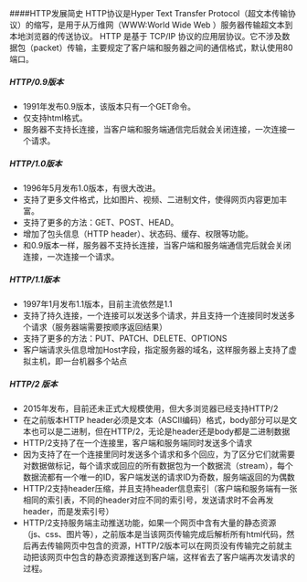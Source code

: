 ####HTTP发展简史
HTTP协议是Hyper Text Transfer Protocol（超文本传输协议）的缩写，是用于从万维网（WWW:World Wide Web ）服务器传输超文本到本地浏览器的传送协议。
HTTP 是基于 TCP/IP 协议的应用层协议。它不涉及数据包（packet）传输，主要规定了客户端和服务器之间的通信格式，默认使用80端口。

#####    HTTP/0.9版本
* 1991年发布0.9版本，该版本只有一个GET命令。
* 仅支持html格式。
* 服务器不支持长连接，当客户端和服务端通信完后就会关闭连接，一次连接一个请求。

#####    HTTP/1.0版本
* 1996年5月发布1.0版本，有很大改进。
* 支持了更多文件格式，比如图片、视频、二进制文件，使得网页内容更加丰富。
* 支持了更多的方法：GET、POST、HEAD。
* 增加了包头信息（HTTP header）、状态码、缓存、权限等功能。
* 和0.9版本一样，服务器不支持长连接，当客户端和服务端通信完后就会关闭连接，一次连接一个请求。

#####    HTTP/1.1版本
* 1997年1月发布1.1版本，目前主流依然是1.1
* 支持了持久连接，一个连接可以发送多个请求，并且支持一个连接同时发送多个请求（服务器端需要按顺序返回结果）
* 支持了更多的方法：PUT、PATCH、DELETE、OPTIONS
* 客户端请求头信息增加Host字段，指定服务器的域名，这样服务器上支持了虚拟主机，即一台机器多个站点

#####    HTTP/2 版本
* 2015年发布，目前还未正式大规模使用，但大多浏览器已经支持HTTP/2
* 在之前版本HTTP header必须是文本（ASCII编码）格式，body部分可以是文本也可以是二进制，但在HTTP/2，无论是header还是body都是二进制数据
* HTTP/2支持了在一个连接里，客户端和服务端同时发送多个请求
* 因为支持了在一个连接里同时发送多个请求和多个回应，为了区分它们就需要对数据做标记，每个请求或回应的所有数据包为一个数据流（stream），每个数据流都有一个唯一的ID，客户端发送的请求ID为奇数，服务端返回的为偶数
* HTTP/2支持header压缩，并且支持header信息索引（客户端和服务端有一张相同的索引表，不同的header对应不同的索引号，发送请求时不会再发header，而是发索引号）
* HTTP/2支持服务端主动推送功能，如果一个网页中含有大量的静态资源（js、css、图片等），之前版本是当该网页传输完成后解析所有html代码，然后再去传输网页中包含的资源，HTTP/2版本可以在网页没有传输完之前就主动把该网页中包含的静态资源推送到客户端，这样省去了客户端再次发请求的过程。